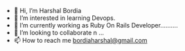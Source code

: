 - 👋 Hi, I’m Harshal Bordia
- 👀 I’m interested in learning Devops.
- 🌱 I’m currently working as Ruby On Rails Developer..........
- 💞️ I’m looking to collaborate n ...
- 📫 How to reach me bordiaharshal@gmail.com 

<!---
Harshal111111/Harshal111111 is a ✨ special ✨ repository because its `README.md` (this file) appears on your GitHub profile.
You can click the Preview link to take a look at your changes.
--->
